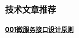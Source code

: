 # 技术文章推荐

## [001微服务接口设计原则](https://cnjszzw.github.io/article/microservice-api-design-principles-2025-02-28-11-02-34)

